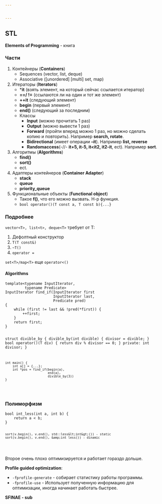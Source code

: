 ```yaml
---


---
```


<h2 id="stl">STL</h2>
<p><strong>Elements of Programming</strong> - книга</p>
<h3 id="части">Части</h3>
<ol>
<li>Контейнеры (<strong>Containers</strong>)
<ul>
<li>Sequences (vector, list, deque)</li>
<li>Associative ([unordered] [multi] set, map)</li>
</ul>
</li>
<li>Итераторы (<strong>Iterators</strong>)
<ul>
<li>*<strong>it</strong> (взять элемент, на который сейчас ссылается итератор)</li>
<li><strong>==/ !=</strong> (ссылаются ли на один и тот же элемент)</li>
<li><strong>++it</strong> (следующий элемент)</li>
<li><strong>begin</strong> (первый элемент)</li>
<li><strong>end()</strong> (следующий за последним)</li>
<li>Классы
<ul>
<li><strong>Input</strong> (можно прочитать 1 раз)</li>
<li><strong>Output</strong> (можно вывести 1 раз)</li>
<li><strong>Forward</strong> (пройти вперед можно 1 раз, но можно сделать копию и повторить). Например <strong>search, rotate</strong>.</li>
<li><strong>Bidirectional</strong> (имеет операции <strong>–it</strong>). Например <strong>list, reverse</strong></li>
<li><strong>Randomaccess</strong>(-//- <strong>it+5, it-5, it&lt;it2, it2-it</strong>, ect). Например <strong>sort</strong>.</li>
</ul>
</li>
</ul>
</li>
<li>Алгоритмы (<strong>Algorithms</strong>)
<ul>
<li><strong>find()</strong></li>
<li><strong>sort()</strong></li>
<li>ect.</li>
</ul>
</li>
<li>Адаптеры контейнеров (<strong>Container Adapter</strong>)
<ul>
<li><strong>stack</strong></li>
<li><strong>queue</strong></li>
<li><strong>priority_queue</strong></li>
</ul>
</li>
<li>Функциональные объекты (<strong>Functional object</strong>)
<ul>
<li>Такое <strong>f()</strong>, что его можно вызвать. Н-р функция.</li>
<li><code>bool operator()(T const a, T const b){...}</code></li>
</ul>
</li>
</ol>
<h3 id="подробнее">Подробнее</h3>
<p><code>vector&lt;T&gt;, list&lt;t&gt;, deque&lt;T&gt;</code> требует от T:</p>
<ol>
<li>Дефолтный конструктор</li>
<li><code>T(T const&amp;)</code></li>
<li><code>~T()</code></li>
<li><code>operator =</code></li>
</ol>
<p><code>set&lt;T&gt;/map&lt;T&gt;</code> еще <code>operator&lt;()</code></p>
<h4 id="algorithms">Algorithms</h4>
<pre><code>template&lt;typename InputIterator,
		 typename Predicate&gt;
InputIterator find_if(InputIterator first
					  InputIterator last,
					  Predicate pred)
{
	while (first != last &amp;&amp; !pred(*first)) {
		++first;
	}
	return first;
}

struct divible_by {
	divible_by(int divible) {
		divisor = divible;
	}
	bool operator()(T div) {
		return div % divisor == 0;
	}
	private:
		int divisor;
}

	int main() {
		int a[] = {...};
		int *pos = find_if(begin(a),
						   end(a),
						   divible_by(3))
	}
</code></pre>
<h3 id="полиморфизм">Полиморфизм</h3>
<pre><code>bool int_less(int a, int b) {
	return a &lt; b;	
}

	sort(v.begin(), v.end(), std::less&lt;int&gt;()) - static
	sort(v.begin(), v.end(), &amp;int_less()) - dinamic
</code></pre>
<p>Второе очень плохо оптимизируется и работает гораздо дольше.</p>
<p><strong>Profile guided optimization</strong>:</p>
<ul>
<li><code>-fprofile-generate</code> - собирает статистику работы программы.</li>
<li><code>-fprofile-use</code> - Использует полученную информацию для оптимизации, иногда начинает работать быстрее.</li>
</ul>
<p><strong>SFINAE - sub</strong></p>


